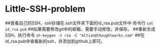 # Little-SSH-problem
##查看自己的SSH，ssh存储在.ssh文件夹下面的id_rsa.pub文件中
     命令行    `cat id_rsa.pub`
##如果需要修改git中的邮箱，需要手动修改，并保存。
##重新生成SSH，执行命令
`sh-keygen -t rsa -C "mltian@thoughtworks.com"`
##在id_rsa.pub中查看新的ssh，并添加到github上即可。
